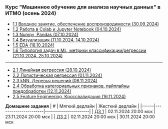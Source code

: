 ### Курс "Машинное обучение для анализа научных данных" в ИТМО (осень 2024)
- [1.1 Вводное занятие, обеспечение воспроизводимости (30.09.2024)](Lectures/Lecture%201)
- [1.2 Работа в Colab и Jupyter Notebook (04.10.2024)](Lectures/Lecture%202)
- [1.3 Numpy, Pandas (07.10.2024)](Lectures/Lecture%203)
- [1.4 Визуализация (11.10.2024, 14.10.2024)](Lectures/Lecture%204)
- [1.5 EDA (18.10.2024)](Lectures/Lecture%205)
- [1.6 Типология задач в ML, метрики классификации/регрессии (21.10.2024, 25.10.2024)](Lectures/Lectures%206-7)
______
- [2.1 Линейная регрессия (28.10.2024)](Lectures/Lecture%208)
- [2.2 Логистическая регрессия (01.11.2024)](Lectures/Lecture%209)
- [2.3 kNN, Деревья решений (08.11.2024)](Lectures/Lecture%209)
- [2.4 Обработка категориальных признаков, пайплайны предобработки (12.11.2024)](Lectures/Lecture%2010)
- [2.5 Feature Engineering, Кроссвалидация (16.11.2024)](Lectures/Lecture%2011)

**Домашние задания**
| #    | Мягкий дедлайн       | Жесткий дедлайн      |
|------|----------------------|----------------------|
| [ДЗ 1](HW/hw_1.md) | 02.11.2024 20:00 мск | 23.11.2024 20:00 мск |
| [ДЗ 2](HW/hw_2.md) | 02.11.2024 20:00 мск | 30.11.2024 20:00 мск 
